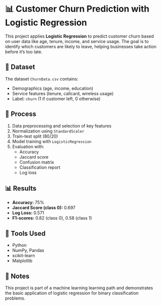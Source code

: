 # 📊 Customer Churn Prediction with Logistic Regression

This project applies **Logistic Regression** to predict customer churn based on user data like age, tenure, income, and service usage. The goal is to identify which customers are likely to leave, helping businesses take action before it’s too late.

## 📁 Dataset

The dataset `ChurnData.csv` contains:
- Demographics (age, income, education)
- Service features (tenure, callcard, wireless usage)
- Label: `churn` (1 if customer left, 0 otherwise)

## 🔧 Process

1. Data preprocessing and selection of key features
2. Normalization using `StandardScaler`
3. Train-test split (80/20)
4. Model training with `LogisticRegression`
5. Evaluation with:
   - Accuracy
   - Jaccard score
   - Confusion matrix
   - Classification report
   - Log loss

## 📊 Results

- **Accuracy:** 75%
- **Jaccard Score (class 0):** 0.697
- **Log Loss:** 0.571
- **F1-scores:** 0.82 (class 0), 0.58 (class 1)


## 🧠 Tools Used

- Python
- NumPy, Pandas
- scikit-learn
- Matplotlib

## 💬 Notes

This project is part of a machine learning learning path and demonstrates the basic application of logistic regression for binary classification problems.
